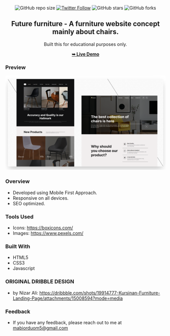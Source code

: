 <div align="center">
  
  ![GitHub repo size](https://img.shields.io/github/repo-size/mde3/karasi)
  [![Twitter Follow](https://img.shields.io/twitter/follow/mabiorduom?style=social)](https://twitter.com/intent/follow?screen_name=mabiorduom)
  ![GitHub stars](https://img.shields.io/github/stars/mde3/karasi?style=social)
  ![GitHub forks](https://img.shields.io/github/forks/mde3/karasi?style=social)
  
  <h2 align="center">Future furniture - A furniture website concept mainly about chairs.</h2>

  Built this for educational purposes only.

  <a href="https://karasi.netlify.app/"><strong>➥ Live Demo</strong></a>

</div>

### Preview
![preview](./readme-images/readme.png)


### Overview
- Developed using Mobile First Approach.
- Responsive on all devices.
- SEO optimized.

### Tools Used
- Icons: https://boxicons.com/
- Images: https://www.pexels.com/

### Built With
- HTML5
- CSS3
- Javascript

### ORIGINAL DRIBBLE DESIGN
- by Nizar Ali: https://dribbble.com/shots/19914777-Kursinan-Furniture-Landing-Page/attachments/15008594?mode=media

### Feedback
- If you have any feedback, please reach out to me at mabiorduom5@gmail.com
